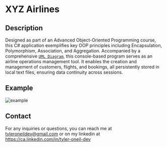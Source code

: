 # XYZ Airlines

## Description
Designed as part of an Advanced Object-Oriented Programming course, this C# application exemplifies key OOP principles including Encapsulation, Polymorphism, Association, and Aggregation. Accompanied by a comprehensive [`UML Diagram`](https://github.com/tyleroneil72/misc-code/blob/main/xyz-airlines/UML/UML.png), this console-based program serves as an airline operations management tool. It enables the creation and management of customers, flights, and bookings, all persistently stored in local text files, ensuring data continuity across sessions.

## Example
![example](https://github.com/tyleroneil72/misc-code/assets/43754564/d79ae120-108c-43c1-8421-9d089b2b9f63)


## Contact
For any inquiries or questions, you can reach me at tyleroneildev@gmail.com
or on my linkedin at https://ca.linkedin.com/in/tyler-oneil-dev

